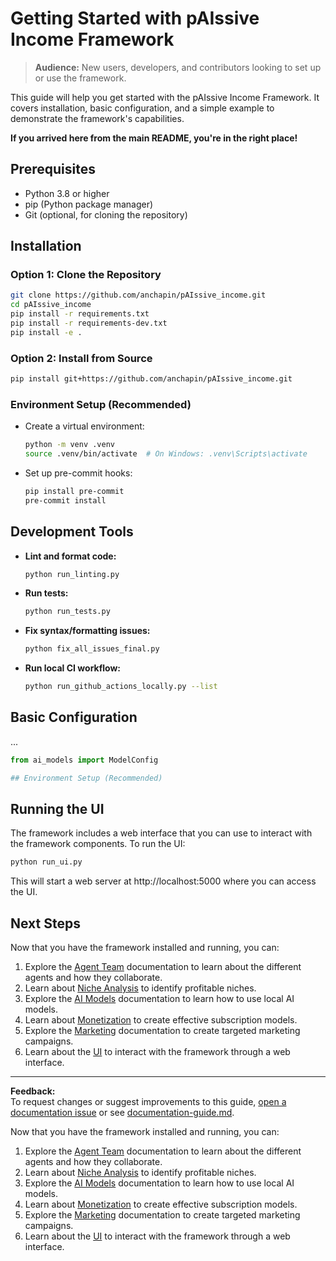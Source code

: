 # Getting Started with pAIssive Income Framework

> **Audience:** New users, developers, and contributors looking to set up or use the framework.

This guide will help you get started with the pAIssive Income Framework. It covers installation, basic configuration, and a simple example to demonstrate the framework's capabilities.

**If you arrived here from the main README, you're in the right place!**

## Prerequisites

- Python 3.8 or higher
- pip (Python package manager)
- Git (optional, for cloning the repository)

## Installation

### Option 1: Clone the Repository

```bash
git clone https://github.com/anchapin/pAIssive_income.git
cd pAIssive_income
pip install -r requirements.txt
pip install -r requirements-dev.txt
pip install -e .
```

### Option 2: Install from Source

```bash
pip install git+https://github.com/anchapin/pAIssive_income.git
```

### Environment Setup (Recommended)

- Create a virtual environment:
  ```bash
  python -m venv .venv
  source .venv/bin/activate  # On Windows: .venv\Scripts\activate
  ```
- Set up pre-commit hooks:
  ```bash
  pip install pre-commit
  pre-commit install
  ```

## Development Tools

- **Lint and format code:**  
  ```bash
  python run_linting.py
  ```
- **Run tests:**  
  ```bash
  python run_tests.py
  ```
- **Fix syntax/formatting issues:**  
  ```bash
  python fix_all_issues_final.py
  ```
- **Run local CI workflow:**  
  ```bash
  python run_github_actions_locally.py --list
  ```

## Basic Configuration

...

```python
from ai_models import ModelConfig

## Environment Setup (Recommended)
```

## Running the UI

The framework includes a web interface that you can use to interact with the framework components. To run the UI:

```bash
python run_ui.py
```

This will start a web server at http://localhost:5000 where you can access the UI.

## Next Steps

Now that you have the framework installed and running, you can:

1. Explore the [Agent Team](agent-team.md) documentation to learn about the different agents and how they collaborate.
2. Learn about [Niche Analysis](niche-analysis.md) to identify profitable niches.
3. Explore the [AI Models](ai-models.md) documentation to learn how to use local AI models.
4. Learn about [Monetization](monetization.md) to create effective subscription models.
5. Explore the [Marketing](marketing.md) documentation to create targeted marketing campaigns.
6. Learn about the [UI](ui.md) to interact with the framework through a web interface.

---

**Feedback:**  
To request changes or suggest improvements to this guide, [open a documentation issue](https://github.com/anchapin/pAIssive_income/issues/new?labels=documentation) or see [documentation-guide.md](documentation-guide.md).

Now that you have the framework installed and running, you can:

1. Explore the [Agent Team](agent-team.md) documentation to learn about the different agents and how they collaborate.
2. Learn about [Niche Analysis](niche-analysis.md) to identify profitable niches.
3. Explore the [AI Models](ai-models.md) documentation to learn how to use local AI models.
4. Learn about [Monetization](monetization.md) to create effective subscription models.
5. Explore the [Marketing](marketing.md) documentation to create targeted marketing campaigns.
6. Learn about the [UI](ui.md) to interact with the framework through a web interface.
